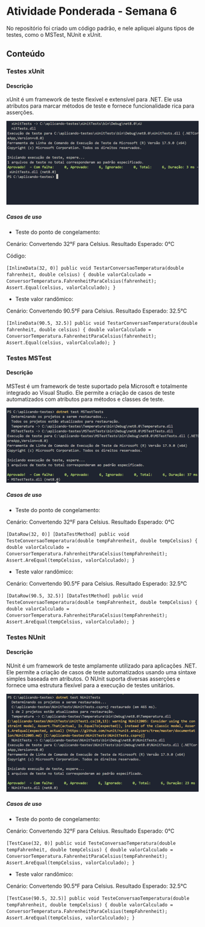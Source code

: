 # Atividade Ponderada - Semana 6

No repositório foi criado um código padrão, e nele apliquei alguns tipos de testes, como o MSTest, NUnit e xUnit.

## Conteúdo
### Testes xUnit
#### Descrição

xUnit é um framework de teste flexível e extensível para .NET. Ele usa atributos para marcar métodos de teste e fornece funcionalidade rica para asserções.

![teste_xunit](/assets/xunit_test.png)

##### Casos de uso

- Teste do ponto de congelamento: 

Cenário: Convertendo 32°F para Celsius.
Resultado Esperado: 0°C

Código: 

`[InlineData(32, 0)]
public void TestarConversaoTemperatura(double fahrenheit, double celsius)
{
    double valorCalculado = ConversorTemperatura.FahrenheitParaCelsius(fahrenheit);
    Assert.Equal(celsius, valorCalculado);
}`

- Teste valor randômico:

Cenário: Convertendo 90.5°F para Celsius.
Resultado Esperado: 32.5°C

`[InlineData(90.5, 32.5)]
public void TestarConversaoTemperatura(double fahrenheit, double celsius)
{
    double valorCalculado = ConversorTemperatura.FahrenheitParaCelsius(fahrenheit);
    Assert.Equal(celsius, valorCalculado);
}`

### Testes MSTest
#### Descrição

MSTest é um framework de teste suportado pela Microsoft e totalmente integrado ao Visual Studio. Ele permite a criação de casos de teste automatizados com atributos para métodos e classes de teste.

![teste_mstest](/assets/mstest_test.png)

##### Casos de uso

- Teste do ponto de congelamento:

Cenário: Convertendo 32°F para Celsius.
Resultado Esperado: 0°C

`[DataRow(32, 0)]
[DataTestMethod]
public void TesteConversaoTemperatura(double tempFahrenheit, double tempCelsius)
{
    double valorCalculado = ConversorTemperatura.FahrenheitParaCelsius(tempFahrenheit);
    Assert.AreEqual(tempCelsius, valorCalculado);
}`

- Teste valor randômico:

Cenário: Convertendo 90.5°F para Celsius.
Resultado Esperado: 32.5°C

`[DataRow(90.5, 32.5)]
[DataTestMethod]
public void TesteConversaoTemperatura(double tempFahrenheit, double tempCelsius)
{
    double valorCalculado = ConversorTemperatura.FahrenheitParaCelsius(tempFahrenheit);
    Assert.AreEqual(tempCelsius, valorCalculado);
}`

### Testes NUnit
#### Descrição

NUnit é um framework de teste amplamente utilizado para aplicações .NET. Ele permite a criação de casos de teste automatizados usando uma sintaxe simples baseada em atributos. O NUnit suporta diversas asserções e fornece uma estrutura flexível para a execução de testes unitários.

![teste_nunit](/assets/nunit_test.png)

##### Casos de uso

- Teste do ponto de congelamento:

Cenário: Convertendo 32°F para Celsius.
Resultado Esperado: 0°C

`[TestCase(32, 0)]
public void TesteConversaoTemperatura(double tempFahrenheit, double tempCelsius)
{
    double valorCalculado = ConversorTemperatura.FahrenheitParaCelsius(tempFahrenheit);
    Assert.AreEqual(tempCelsius, valorCalculado);
}` 

- Teste valor randômico:

Cenário: Convertendo 90.5°F para Celsius.
Resultado Esperado: 32.5°C

`[TestCase(90.5, 32.5)]
public void TesteConversaoTemperatura(double tempFahrenheit, double tempCelsius)
{
    double valorCalculado = ConversorTemperatura.FahrenheitParaCelsius(tempFahrenheit);
    Assert.AreEqual(tempCelsius, valorCalculado);
}`